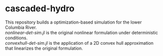 # cascaded-hydro

This repository builds a optimization-based simulation for the lower Columbia River.   
*nonlinear-det-sim.jl* is the original nonlinear formulation under deterministic conditions.   
*convexhull-det-sim.jl* is the application of a 2D convex hull approximation that linearizes the original formulation. 
